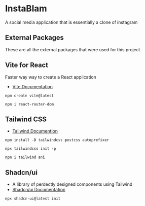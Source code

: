 # InstaBlam
A social media application that is essentially a clone of instagram
## External Packages 

These are all the external packages that were used for this project



## Vite for React 

Faster way way to create a React application
- [Vite Documentation](https://vitejs.dev/guide/) 

```
npm create vite@latest
```

```
npm i react-router-dom
```
## Tailwind CSS
- [Tailwind Documention](https://tailwindcss.com/docs/guides/vite)

```
npm install -D tailwindcss postcss autoprefixer
```
```
npx tailwindcss init -p
```
```
npm i tailwind ani
```


## Shadcn/ui
- A library of perdectly designed components using Tailwind
- [Shadcn/ui Documentation](https://ui.shadcn.com/docs/installation/vite)
```
npx shadcn-ui@latest init

```
